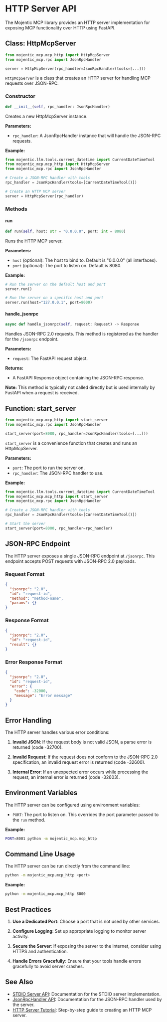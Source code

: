 # HTTP Server API

The Mojentic MCP library provides an HTTP server implementation for exposing MCP functionality over HTTP using FastAPI.

## Class: HttpMcpServer

```python
from mojentic_mcp.mcp_http import HttpMcpServer
from mojentic_mcp.rpc import JsonRpcHandler

server = HttpMcpServer(rpc_handler=JsonRpcHandler(tools=[...]))
```

`HttpMcpServer` is a class that creates an HTTP server for handling MCP requests over JSON-RPC.

### Constructor

```python
def __init__(self, rpc_handler: JsonRpcHandler)
```

Creates a new HttpMcpServer instance.

**Parameters:**
- `rpc_handler`: A JsonRpcHandler instance that will handle the JSON-RPC requests.

**Example:**
```python
from mojentic.llm.tools.current_datetime import CurrentDateTimeTool
from mojentic_mcp.mcp_http import HttpMcpServer
from mojentic_mcp.rpc import JsonRpcHandler

# Create a JSON-RPC handler with tools
rpc_handler = JsonRpcHandler(tools=[CurrentDateTimeTool()])

# Create an HTTP MCP server
server = HttpMcpServer(rpc_handler)
```

### Methods

#### run

```python
def run(self, host: str = "0.0.0.0", port: int = 8080)
```

Runs the HTTP MCP server.

**Parameters:**
- `host` (optional): The host to bind to. Default is "0.0.0.0" (all interfaces).
- `port` (optional): The port to listen on. Default is 8080.

**Example:**
```python
# Run the server on the default host and port
server.run()

# Run the server on a specific host and port
server.run(host="127.0.0.1", port=8000)
```

#### handle_jsonrpc

```python
async def handle_jsonrpc(self, request: Request) -> Response
```

Handles JSON-RPC 2.0 requests. This method is registered as the handler for the `/jsonrpc` endpoint.

**Parameters:**
- `request`: The FastAPI request object.

**Returns:**
- A FastAPI Response object containing the JSON-RPC response.

**Note:** This method is typically not called directly but is used internally by FastAPI when a request is received.

## Function: start_server

```python
from mojentic_mcp.mcp_http import start_server
from mojentic_mcp.rpc import JsonRpcHandler

start_server(port=8080, rpc_handler=JsonRpcHandler(tools=[...]))
```

`start_server` is a convenience function that creates and runs an HttpMcpServer.

**Parameters:**
- `port`: The port to run the server on.
- `rpc_handler`: The JSON-RPC handler to use.

**Example:**
```python
from mojentic.llm.tools.current_datetime import CurrentDateTimeTool
from mojentic_mcp.mcp_http import start_server
from mojentic_mcp.rpc import JsonRpcHandler

# Create a JSON-RPC handler with tools
rpc_handler = JsonRpcHandler(tools=[CurrentDateTimeTool()])

# Start the server
start_server(port=8000, rpc_handler=rpc_handler)
```

## JSON-RPC Endpoint

The HTTP server exposes a single JSON-RPC endpoint at `/jsonrpc`. This endpoint accepts POST requests with JSON-RPC 2.0 payloads.

### Request Format

```json
{
  "jsonrpc": "2.0",
  "id": "request-id",
  "method": "method-name",
  "params": {}
}
```

### Response Format

```json
{
  "jsonrpc": "2.0",
  "id": "request-id",
  "result": {}
}
```

### Error Response Format

```json
{
  "jsonrpc": "2.0",
  "id": "request-id",
  "error": {
    "code": -32000,
    "message": "Error message"
  }
}
```

## Error Handling

The HTTP server handles various error conditions:

1. **Invalid JSON**: If the request body is not valid JSON, a parse error is returned (code -32700).

2. **Invalid Request**: If the request does not conform to the JSON-RPC 2.0 specification, an invalid request error is returned (code -32600).

3. **Internal Error**: If an unexpected error occurs while processing the request, an internal error is returned (code -32603).

## Environment Variables

The HTTP server can be configured using environment variables:

- `PORT`: The port to listen on. This overrides the port parameter passed to the `run` method.

**Example:**
```bash
PORT=8001 python -m mojentic_mcp.mcp_http
```

## Command Line Usage

The HTTP server can be run directly from the command line:

```bash
python -m mojentic_mcp.mcp_http <port>
```

**Example:**
```bash
python -m mojentic_mcp.mcp_http 8000
```

## Best Practices

1. **Use a Dedicated Port**: Choose a port that is not used by other services.

2. **Configure Logging**: Set up appropriate logging to monitor server activity.

3. **Secure the Server**: If exposing the server to the internet, consider using HTTPS and authentication.

4. **Handle Errors Gracefully**: Ensure that your tools handle errors gracefully to avoid server crashes.

## See Also

- [STDIO Server API](stdio-server.md): Documentation for the STDIO server implementation.
- [JsonRpcHandler API](rpc.md): Documentation for the JSON-RPC handler used by the server.
- [HTTP Server Tutorial](../tutorials/http-server.md): Step-by-step guide to creating an HTTP MCP server.